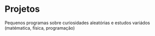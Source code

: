 # Projetos
Pequenos programas sobre curiosidades aleatórias e estudos variádos (matématica, física, programação)
